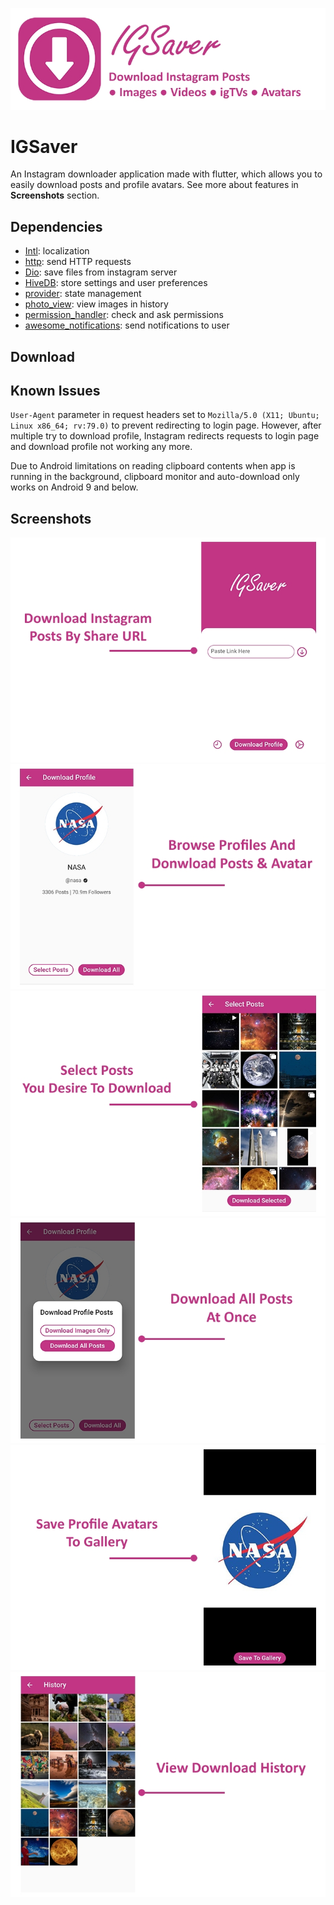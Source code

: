 ![banner](/screenshots/banner.jpg)
# IGSaver

An Instagram downloader application made with flutter, which allows you to easily download posts and profile avatars. See more about features in **Screenshots** section.


## Dependencies
- [Intl](https://pub.dev/packages/intl): localization
- [http](https://pub.dev/packages/http): send HTTP requests
- [Dio](https://pub.dev/packages/dio): save files from instagram server
- [HiveDB](https://pub.dev/packages/hive): store settings and user preferences
- [provider](https://pub.dev/packages/provider): state management
- [photo_view](https://pub.dev/packages/photo_view): view images in history
- [permission_handler](https://pub.dev/packages/permission_handler): check and ask permissions
- [awesome_notifications](https://pub.dev/packages/awesome_notifications): send notifications to user

## Download

## Known Issues
`User-Agent` parameter in request headers set to `Mozilla/5.0 (X11; Ubuntu; Linux x86_64; rv:79.0)` to prevent redirecting to login page.
However, after multiple try to download profile, Instagram redirects requests to login page and download profile not working any more.

Due to Android limitations on reading clipboard contents when app is running in the background, clipboard monitor and auto-download only works on Android 9 and below.

## Screenshots
![screenshot 1](/screenshots/p1.jpg)
![screenshot 2](/screenshots/p2.jpg)
![screenshot 3](/screenshots/p3.jpg)
![screenshot 4](/screenshots/p4.jpg)
![screenshot 5](/screenshots/p5.jpg)
![screenshot 6](/screenshots/p6.jpg)